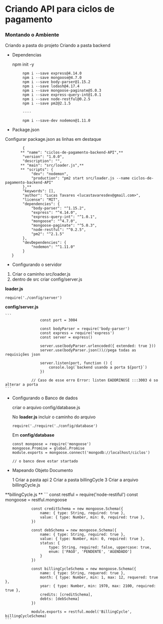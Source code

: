 Criando API para ciclos de pagamento
==============

### Montando o Ambiente

Criando a pasta do projeto
Criando a pasta backend



- Dependencias

    npm init -y

```
        npm i --save express@4.14.0
        npm i --save mongoose@4.7.0
        npm i --save body-parser@1.15.2
        npm i --save lodash@4.17.4
        npm i --save mongoose-paginate@5.0.3
        npm i --save express-query-int@1.0.1
        npm i --save node-restful@0.2.5
        npm i --save pm2@2.1.5

        ----

        npm i --save-dev nodemon@1.11.0

```



 - Package.json

 Configurar package.json as linhas em destaque

```
        {
       ** "name": "ciclos-de-pagamento-backend-API",**
        "version": "1.0.0",
        "description": "",
       ** "main": "src/loader.js",**
       ** "scripts": {
            "dev": "nodemon",
            "production": "pm2 start src/loader.js --name ciclos-de-pagamento-backend-API"
        },**
        "keywords": [],
        "author": "Lucas Tavares <lucastavaresdev@gmail.com>",
        "license": "MIT",
        "dependencies": {
            "body-parser": "^1.15.2",
            "express": "^4.14.0",
            "express-query-int": "^1.0.1",
            "mongoose": "^4.7.0",
            "mongoose-paginate": "^5.0.3",
            "node-restful": "^0.2.5",
            "pm2": "^2.1.5"
        },
        "devDependencies": {
            "nodemon": "^1.11.0"
        }
   }
```

- Configurando o servidor

 1) Criar o caminho src/loader.js
 2) dentro de src criar config/server.js



 **loader.js**

  ```
  require('./config/server')
  ```
  
 **config/server.js**



    ```
                    const port = 3004

                    const bodyParser = require('body-parser')
                    const express = require('express')
                    const server = express()

                    server.use(bodyParser.urlencoded({ extended: true }))
                    server.use(bodyParser.json())//pega todas as requisições json

                    server.listen(port, function () {
                        console.log(`backend usando a porta ${port}`)
                    })

                // Caso de esse erro Error: listen EADDRINUSE :::3003 é so alterar a porta  
    ```

- Configurando o Banco de dados

    criar o arquivo config/database.js

    No  **loader.js** incluir o caminho do arquivo

    ```
    require('./require('./config/database')
    ```

    Em **config/database**  

    ```
    const mongoose = require('mongoose')
    mongoose.Promise = global.Promise
    module.exports = mongoose.connect('mongodb://localhost/ciclos')

    // o banco deve estar startado

    ```

- Mapeando Objeto Documento

    1 Criar a pasta api
    2 Criar a pasta billingCycle
    3 Criar a arquivo billingCycle.js


 **billingCycle.js **
    ```
                const restful = require('node-restiful')
                const mongoose = restful.mongoose

                const creditSchema = new mongoose.Schema({
                    name: { type: String, required: true },
                    value: { type: Number, min: 0, required: true },
                })

                const debSchema = new mongoose.Schema({
                    name: { type: String, required: true },
                    value: { type: Number, min: 0, required: true },
                    status: {
                        type: String, required: false, uppercase: true,
                        enum: ['PAGO', 'PENDENTE', 'AGENDADO']
                    }
                })

                const billingCycleSchema = new mongoose.Schema({
                    name: { type: String, requered: true },
                    month: { type: Number, min: 1, max: 12, requered: true },
                    year: { type: Number, min: 1970, max: 2100, required: true },
                    credits: [creditSchema],
                    debts: [debSchema]
                })

                module.exports = restful.model('BillingCycle', billingCycleSchema)
    ```